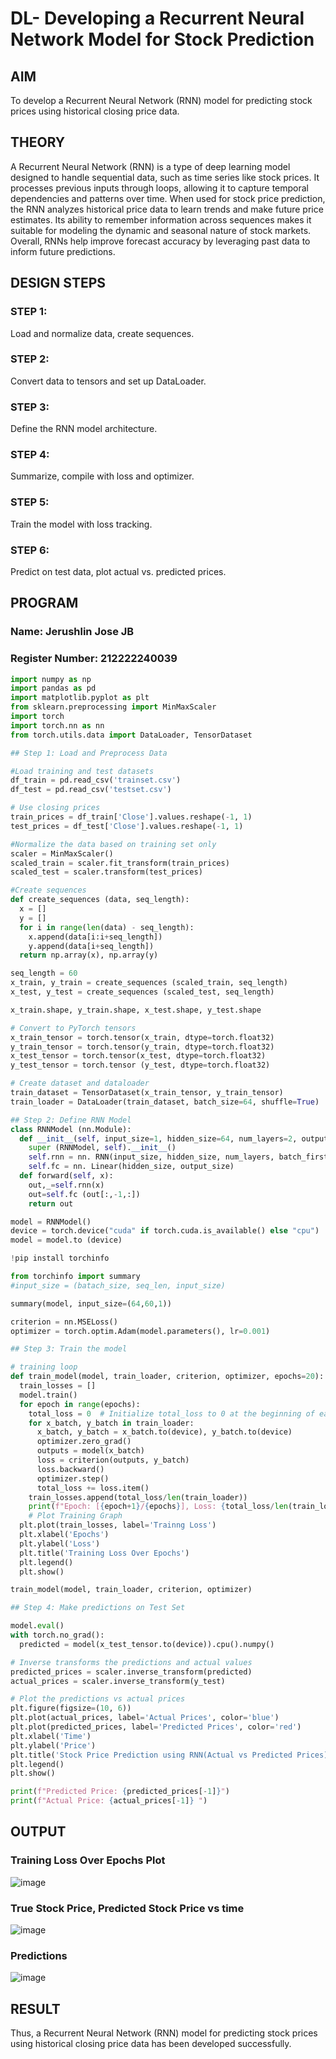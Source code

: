 # DL- Developing a Recurrent Neural Network Model for Stock Prediction

## AIM
To develop a Recurrent Neural Network (RNN) model for predicting stock prices using historical closing price data.

## THEORY

A Recurrent Neural Network (RNN) is a type of deep learning model designed to handle sequential data, such as time series like stock prices. It processes previous inputs through loops, allowing it to capture temporal dependencies and patterns over time. When used for stock price prediction, the RNN analyzes historical price data to learn trends and make future price estimates. Its ability to remember information across sequences makes it suitable for modeling the dynamic and seasonal nature of stock markets. Overall, RNNs help improve forecast accuracy by leveraging past data to inform future predictions.

## DESIGN STEPS
### STEP 1: 
Load and normalize data, create sequences.

### STEP 2: 
Convert data to tensors and set up DataLoader.

### STEP 3: 
Define the RNN model architecture.

### STEP 4: 
Summarize, compile with loss and optimizer.

### STEP 5: 
Train the model with loss tracking.


### STEP 6: 
Predict on test data, plot actual vs. predicted prices.

## PROGRAM

### Name: Jerushlin Jose JB

### Register Number: 212222240039

```python
import numpy as np
import pandas as pd
import matplotlib.pyplot as plt
from sklearn.preprocessing import MinMaxScaler
import torch
import torch.nn as nn
from torch.utils.data import DataLoader, TensorDataset

## Step 1: Load and Preprocess Data

#Load training and test datasets
df_train = pd.read_csv('trainset.csv')
df_test = pd.read_csv('testset.csv')

# Use closing prices
train_prices = df_train['Close'].values.reshape(-1, 1)
test_prices = df_test['Close'].values.reshape(-1, 1)

#Normalize the data based on training set only
scaler = MinMaxScaler()
scaled_train = scaler.fit_transform(train_prices)
scaled_test = scaler.transform(test_prices)

#Create sequences
def create_sequences (data, seq_length):
  x = []
  y = []
  for i in range(len(data) - seq_length):
    x.append(data[i:i+seq_length])
    y.append(data[i+seq_length])
  return np.array(x), np.array(y)

seq_length = 60
x_train, y_train = create_sequences (scaled_train, seq_length)
x_test, y_test = create_sequences (scaled_test, seq_length)

x_train.shape, y_train.shape, x_test.shape, y_test.shape

# Convert to PyTorch tensors
x_train_tensor = torch.tensor(x_train, dtype=torch.float32)
y_train_tensor = torch.tensor(y_train, dtype=torch.float32)
x_test_tensor = torch.tensor(x_test, dtype=torch.float32)
y_test_tensor = torch.tensor (y_test, dtype=torch.float32)

# Create dataset and dataloader
train_dataset = TensorDataset(x_train_tensor, y_train_tensor)
train_loader = DataLoader(train_dataset, batch_size=64, shuffle=True)

## Step 2: Define RNN Model
class RNNModel (nn.Module):
  def __init__(self, input_size=1, hidden_size=64, num_layers=2, output_size=1):
    super (RNNModel, self).__init__()
    self.rnn = nn. RNN(input_size, hidden_size, num_layers, batch_first=True)
    self.fc = nn. Linear(hidden_size, output_size)
  def forward(self, x):
    out,_=self.rnn(x)
    out=self.fc (out[:,-1,:])
    return out

model = RNNModel()
device = torch.device("cuda" if torch.cuda.is_available() else "cpu")
model = model.to (device)

!pip install torchinfo

from torchinfo import summary
#input_size = (batach_size, seq_len, input_size)

summary(model, input_size=(64,60,1))

criterion = nn.MSELoss()
optimizer = torch.optim.Adam(model.parameters(), lr=0.001)

## Step 3: Train the model

# training loop
def train_model(model, train_loader, criterion, optimizer, epochs=20):
  train_losses = []
  model.train()
  for epoch in range(epochs):
    total_loss = 0  # Initialize total_loss to 0 at the beginning of each epoch
    for x_batch, y_batch in train_loader:
      x_batch, y_batch = x_batch.to(device), y_batch.to(device)
      optimizer.zero_grad()
      outputs = model(x_batch)
      loss = criterion(outputs, y_batch)
      loss.backward()
      optimizer.step()
      total_loss += loss.item()
    train_losses.append(total_loss/len(train_loader))
    print(f"Epoch: [{epoch+1}/{epochs}], Loss: {total_loss/len(train_loader):.4f}")
    # Plot Training Graph
  plt.plot(train_losses, label='Trainng Loss')
  plt.xlabel('Epochs')
  plt.ylabel('Loss')
  plt.title('Training Loss Over Epochs')
  plt.legend()
  plt.show()

train_model(model, train_loader, criterion, optimizer)

## Step 4: Make predictions on Test Set

model.eval()
with torch.no_grad():
  predicted = model(x_test_tensor.to(device)).cpu().numpy()

# Inverse transforms the predictions and actual values
predicted_prices = scaler.inverse_transform(predicted)
actual_prices = scaler.inverse_transform(y_test)

# Plot the predictions vs actual prices
plt.figure(figsize=(10, 6))
plt.plot(actual_prices, label='Actual Prices', color='blue')
plt.plot(predicted_prices, label='Predicted Prices', color='red')
plt.xlabel('Time')
plt.ylabel('Price')
plt.title('Stock Price Prediction using RNN(Actual vs Predicted Prices)')
plt.legend()
plt.show()

print(f"Predicted Price: {predicted_prices[-1]}")
print(f"Actual Price: {actual_prices[-1]} ")

```

## OUTPUT

### Training Loss Over Epochs Plot

![image](https://github.com/user-attachments/assets/d7168724-d121-44b9-a552-648f3ff6ee9e)

### True Stock Price, Predicted Stock Price vs time

![image](https://github.com/user-attachments/assets/ec116d0e-3a56-48e7-a697-ed6efd78d854)

### Predictions

![image](https://github.com/user-attachments/assets/b8d31e8f-6d9b-4d23-a8c0-d07d6708e68e)

## RESULT

Thus, a Recurrent Neural Network (RNN) model for predicting stock prices using historical closing price data has been developed successfully.
